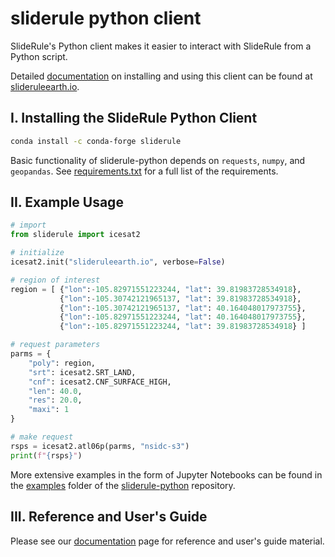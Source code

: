 # sliderule python client

SlideRule's Python client makes it easier to interact with SlideRule from a Python script.

Detailed [documentation](https://slideruleearth.io/rtd/) on installing and using this client can be found at [slideruleearth.io](https://slideruleearth.io/).

## I. Installing the SlideRule Python Client

```bash
conda install -c conda-forge sliderule
```

Basic functionality of sliderule-python depends on `requests`, `numpy`, and `geopandas`.  See [requirements.txt](requirements.txt) for a full list of the requirements.

## II. Example Usage

```python
# import
from sliderule import icesat2

# initialize
icesat2.init("slideruleearth.io", verbose=False)

# region of interest
region = [ {"lon":-105.82971551223244, "lat": 39.81983728534918},
           {"lon":-105.30742121965137, "lat": 39.81983728534918},
           {"lon":-105.30742121965137, "lat": 40.164048017973755},
           {"lon":-105.82971551223244, "lat": 40.164048017973755},
           {"lon":-105.82971551223244, "lat": 39.81983728534918} ]

# request parameters
parms = {
    "poly": region,
    "srt": icesat2.SRT_LAND,
    "cnf": icesat2.CNF_SURFACE_HIGH,
    "len": 40.0,
    "res": 20.0,
    "maxi": 1
}

# make request
rsps = icesat2.atl06p(parms, "nsidc-s3")
print(f"{rsps}")
```

More extensive examples in the form of Jupyter Notebooks can be found in the [examples](https://github.com/ICESat2-SlideRule/sliderule-python/tree/main/examples) folder of the [sliderule-python](https://github.com/ICESat2-SlideRule/sliderule-python) repository.

## III. Reference and User's Guide

Please see our [documentation](https://slideruleearth.io/rtd/) page for reference and user's guide material.
